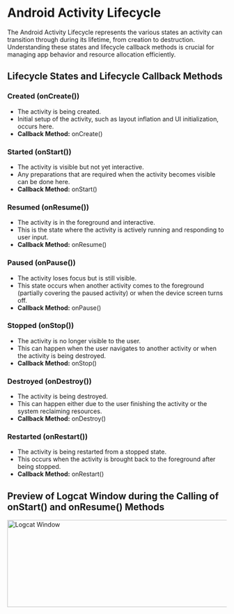 # Android Activity Lifecycle

The Android Activity Lifecycle represents the various states an activity can transition through during its lifetime, from creation to destruction. Understanding these states and lifecycle callback methods is crucial for managing app behavior and resource allocation efficiently.

## Lifecycle States and Lifecycle Callback Methods

### Created (onCreate())
- The activity is being created.
- Initial setup of the activity, such as layout inflation and UI initialization, occurs here.
- **Callback Method:** onCreate()

### Started (onStart())
- The activity is visible but not yet interactive.
- Any preparations that are required when the activity becomes visible can be done here.
- **Callback Method:** onStart()

### Resumed (onResume())
- The activity is in the foreground and interactive.
- This is the state where the activity is actively running and responding to user input.
- **Callback Method:** onResume()

### Paused (onPause())
- The activity loses focus but is still visible.
- This state occurs when another activity comes to the foreground (partially covering the paused activity) or when the device screen turns off.
- **Callback Method:** onPause()

### Stopped (onStop())
- The activity is no longer visible to the user.
- This can happen when the user navigates to another activity or when the activity is being destroyed.
- **Callback Method:** onStop()

### Destroyed (onDestroy())
- The activity is being destroyed.
- This can happen either due to the user finishing the activity or the system reclaiming resources.
- **Callback Method:** onDestroy()

### Restarted (onRestart())
- The activity is being restarted from a stopped state.
- This occurs when the activity is brought back to the foreground after being stopped.
- **Callback Method:** onRestart()

## Preview of Logcat Window during the Calling of onStart() and onResume() Methods

<img src="ss/ss_lifecycleMethods.png" alt="Logcat Window" width="900" height="200">


